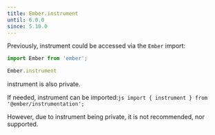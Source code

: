 ```yaml
---
title: Ember.instrument
until: 6.0.0
since: 5.10.0
---
```



Previously, instrument could be accessed via the `Ember` import:
```js
import Ember from 'ember';

Ember.instrument
```
instrument is also private.

 If needed, instrument can be imported:```js
import { instrument } from '@ember/instrumentation';```

However, due to instrument being private, it is not recommended, nor supported.
